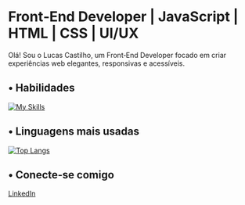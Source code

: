 # Front‑End Developer | JavaScript | HTML | CSS | UI/UX

Olá! Sou o Lucas Castilho, um Front‑End Developer focado em criar experiências web elegantes, responsivas e acessíveis.

## •  Habilidades
[![My Skills](https://skillicons.dev/icons?i=js,html,css,figma,vscode)](https://skillicons.dev)

## •  Linguagens mais usadas
[![Top Langs](https://github-readme-stats.vercel.app/api/top-langs/?username=LucasCastilhoDev&langs_count=8&size_weight=0.5&count_weight=0.5&layout=donut&theme=radical)](https://github.com/anuraghazra/github-readme-stats)

##  •  Conecte‑se comigo
[LinkedIn](https://www.linkedin.com/in/lucas-a-castilho/)

